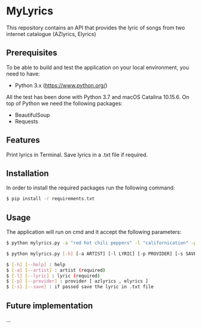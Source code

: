 # MyLyrics
This repository contains an API that provides the lyric of songs from two internet catalogue (AZlyrics, Elyrics)

## Prerequisites
To be able to build and test the application on your local environment, you need to have:

- Python 3.x (https://www.python.org/)

All the test has been done with Python 3.7 and macOS Catalina 10.15.6.
On top of Python we need the following packages:

- BeautifulSoup
- Requests

## Features
Print lyrics in Terminal.
Save lyrics in a .txt file if required.

## Installation
In order to install the required packages run the following command:
```sh
$ pip install -r requirements.txt
```      

## Usage
The application will run on cmd and it accept the following parameters:
```sh
$ python mylyrics.py -a "red hot chili peppers" -l "californication" -p "azlyrics" -s
```
```sh
$ python mylyrics.py [-h] [-a ARTIST] [-l LYRIC] [-p PROVIDER] [-s SAVE]

$ [-h] [--help] : help
$ [-a] [--artist] : artist (required)
$ [-l] [--lyric] : lyric (required)
$ [-p] [--provider] : provider [ azlyrics , elyrics ]
$ [-s] [--save] : if passed save the lyric in .txt file
```
## Future implementation
...
